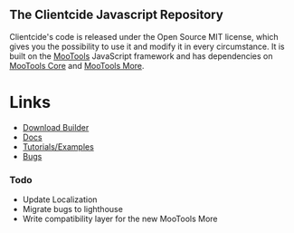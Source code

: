 The Clientcide Javascript Repository
------------------------------------

Clientcide's code is released under the Open Source MIT license, which gives you the possibility to use it and modify it in every circumstance. It is built on the [MooTools](http://www.mootools.net) JavaScript framework and has dependencies on [MooTools Core](http://github.com/mootools/mootools-core/tree/master) and [MooTools More](http://github.com/mootools/mootools-more/tree/master).

Links
=====

* [Download Builder](http://www.clientcide.com/js)
* [Docs](http://www.clientcide.com/docs)
* [Tutorials/Examples](http://www.clientcide.com/wiki)
* [Bugs](http://clientcide.lighthouseapp.com)

### Todo

* Update Localization
* Migrate bugs to lighthouse
* Write compatibility layer for the new MooTools More